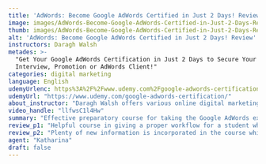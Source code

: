```yaml
---
title: 'AdWords: Become Google AdWords Certified in Just 2 Days! Review'
image: images/AdWords-Become-Google-AdWords-Certified-in-Just-2-Days-Review.jpeg
thumb: images/AdWords-Become-Google-AdWords-Certified-in-Just-2-Days-Review.jpeg
alt: 'AdWords: Become Google AdWords Certified in Just 2 Days! Review'
instructors: Daragh Walsh
metades: >-
  "Get Your Google AdWords Certification in Just 2 Days to Secure Your Next
  Interview, Promotion or AdWords Client!"
categories: digital marketing
language: English
udemyUrlenc: https%3A%2F%2Fwww.udemy.com%2Fgoogle-adwords-certification%2F
udemyUrl: "https://www.udemy.com/google-adwords-certification/"
about_instructor: "Daragh Walsh offers various online digital marketing courses that have taught over 300,000 students. With years of experience in the field, he offers lots of practical tips that are helpful for the students and can be implemented in their careers."
video_handle: "llfwsC1l4Hw"
summary: "Effective preparatory course for taking the Google AdWords exam with great practice problems that are close to the exam questions. Students can reinforce the knowledge that they have learned quickly and the information given are compact to save them much time in learning."
review_p1: "Helpful course in giving a proper workflow for a student who has a proper knowledge of Google AdWords and wants to get certified in a short span of time. The course questions follow the blueprint of the exam in order to expose the student to the type of exam that they will take. The course is up to date with the changes with the certification process. The instructor delivers the material with clarity and explains everything in-depth. The lessons were well-presented and laid out in an organized way to make it accessible for the students. There are lots of practice questions that students can utilize to test their current knowledge of the topic. "
review_p2: "Plenty of new information is incorporated in the course which the students can use to study more effectively and give them the confidence they need to take the test. The pace in which the students learn depends on their dedication to learning the materials and can be flexible to tailor their own goals. The instructor is great at speaking and breaks down the lessons into easier segments. He showed the most effective and quickest solution for each problem and summarizes each lesson in order to convey the parts that are only needed. Thorough course and effective teaching materials help the students to get certified in the shortest time possible."
agent: "Katharina"
draft: false
---
```


